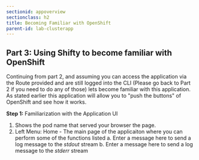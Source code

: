 ```yaml
---
sectionid: appoverview
sectionclass: h2
title: Becoming Familiar with OpenShift
parent-id: lab-clusterapp
---
```


## Part 3: Using Shifty to become familiar with OpenShift


Continuing from part 2, and assuming you can access the application via the Route provided and are still logged into the CLI (Please go back to Part 2 if you need to do any of those) lets become familiar with this application.  As stated earlier this application will allow you to "push the buttons" of OpenShift and see how it works.

**Step 1:** Familiarization with the Application UI
  1. Shows the pod name that served your browser the page.
  2. Left Menu: Home - The main page of the applicaiton where you can perform some of the functions listed
    a. Enter a message here to send a log message to the *stdout* stream
    b. Enter a message here to send a log message to the *stderr* stream
